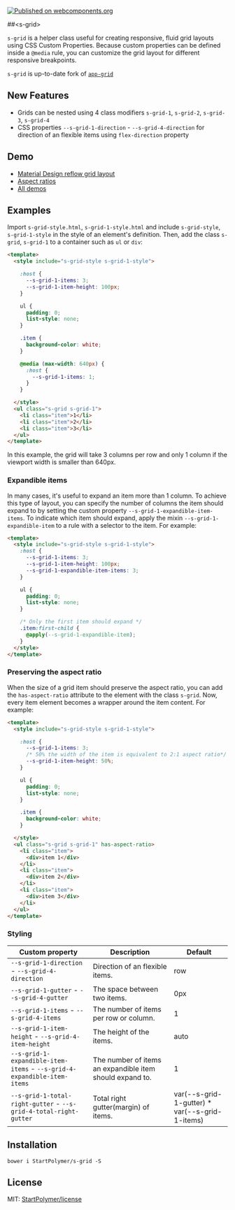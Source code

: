 [![Published on webcomponents.org][webcomponents-image]][webcomponents-url]

##&lt;s-grid&gt;

`s-grid` is a helper class useful for creating responsive, fluid grid layouts using CSS Custom Properties.
Because custom properties can be defined inside a `@media` rule, you can customize the grid layout
for different responsive breakpoints.

`s-grid` is up-to-date fork of [`app-grid`](https://github.com/PolymerElements/app-layout/tree/master/app-grid)

## New Features

- Grids can be nested using 4 class modifiers `s-grid-1`, `s-grid-2`, `s-grid-3`, `s-grid-4`
- CSS properties `--s-grid-1-direction` - `--s-grid-4-direction` for direction of an flexible items using `flex-direction` property

## Demo

- [Material Design reflow grid layout](https://webcomponents.org/element/StartPolymer/s-grid/demo/demo/material-design-reflow-grid.html)
- [Aspect ratios](https://webcomponents.org/element/StartPolymer/s-grid/demo/demo/aspect-ratio.html)
- [All demos][webcomponents-demo]

## Examples

Import `s-grid-style.html`, `s-grid-1-style.html` and include `s-grid-style`, `s-grid-1-style` in the style of an element's definition.
Then, add the class `s-grid`, `s-grid-1` to a container such as `ul` or `div`:

```html
<template>
  <style include="s-grid-style s-grid-1-style">

    :host {
      --s-grid-1-items: 3;
      --s-grid-1-item-height: 100px;
    }

    ul {
      padding: 0;
      list-style: none;
    }

    .item {
      background-color: white;
    }

    @media (max-width: 640px) {
      :host {
        --s-grid-1-items: 1;
      }
    }

  </style>
  <ul class="s-grid s-grid-1">
    <li class="item">1</li>
    <li class="item">2</li>
    <li class="item">3</li>
  </ul>
</template>
```

In this example, the grid  will take 3 columns per row and only 1 column if the viewport width is
smaller than 640px.

### Expandible items

In many cases, it's useful to expand an item more than 1 column. To achieve this type of layout,
you can specify the number of columns the item should expand to by setting the custom property
`--s-grid-1-expandible-item-items`. To indicate which item should expand, apply the mixin
`--s-grid-1-expandible-item` to a rule with a selector to the item. For example:

```html
<template>
  <style include="s-grid-style s-grid-1-style">
    :host {
      --s-grid-1-items: 3;
      --s-grid-1-item-height: 100px;
      --s-grid-1-expandible-item-items: 3;
    }

    ul {
      padding: 0;
      list-style: none;
    }

    /* Only the first item should expand */
    .item:first-child {
      @apply(--s-grid-1-expandible-item);
    }
  </style>
</template>
```

### Preserving the aspect ratio

When the size of a grid item should preserve the aspect ratio, you can add the `has-aspect-ratio`
attribute to the element with the class `s-grid`. Now, every item element becomes a wrapper around
the item content. For example:

```html
<template>
  <style include="s-grid-style s-grid-1-style">

    :host {
      --s-grid-1-items: 3;
      /* 50% the width of the item is equivalent to 2:1 aspect ratio*/
      --s-grid-1-item-height: 50%;
    }

    ul {
      padding: 0;
      list-style: none;
    }

    .item {
      background-color: white;
    }

  </style>
  <ul class="s-grid s-grid-1" has-aspect-ratio>
    <li class="item">
      <div>item 1</div>
    </li>
    <li class="item">
      <div>item 2</div>
    </li>
    <li class="item">
      <div>item 3</div>
    </li>
  </ul>
</template>
```

### Styling

Custom property                                             | Description                                                | Default
------------------------------------------------------------|------------------------------------------------------------|------------------
`--s-grid-1-direction` - `--s-grid-4-direction`             | Direction of an flexible items.                            | row
`--s-grid-1-gutter` - `--s-grid-4-gutter`                   | The space between two items.                               | 0px
`--s-grid-1-items` - `--s-grid-4-items`                     | The number of items per row or column.                     | 1
`--s-grid-1-item-height` - `--s-grid-4-item-height`         | The height of the items.                                   | auto
`--s-grid-1-expandible-item-items` - `--s-grid-4-expandible-item-items` | The number of items an expandible item should expand to. | 1
`--s-grid-1-total-right-gutter` - `--s-grid-4-total-right-gutter`       | Total right gutter(margin) of items. | var(--s-grid-1-gutter) * var(--s-grid-1-items)

## Installation

`bower i StartPolymer/s-grid -S`

## License

MIT: [StartPolymer/license](https://github.com/StartPolymer/license)


[webcomponents-image]: https://img.shields.io/badge/webcomponents.org-published-blue.svg
[webcomponents-url]: https://webcomponents.org/element/StartPolymer/s-grid
[webcomponents-demo]: https://webcomponents.org/element/StartPolymer/s-grid/demo/demo/index.html
